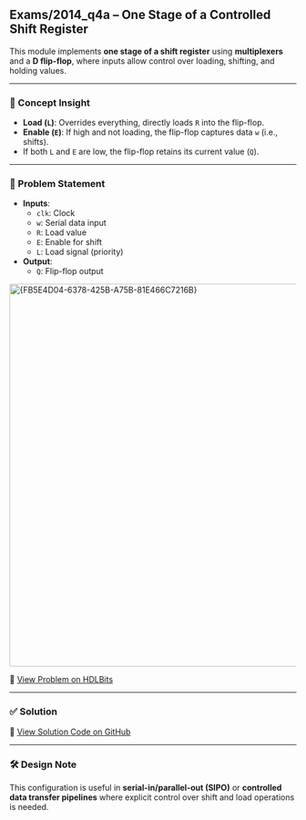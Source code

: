 ## Exams/2014_q4a – One Stage of a Controlled Shift Register

This module implements **one stage of a shift register** using **multiplexers** and a **D flip-flop**, where inputs allow control over loading, shifting, and holding values.

---

### 🧠 Concept Insight  
- **Load (`L`)**: Overrides everything, directly loads `R` into the flip-flop.
- **Enable (`E`)**: If high and not loading, the flip-flop captures data `w` (i.e., shifts).
- If both `L` and `E` are low, the flip-flop retains its current value (`Q`).

---

### 📘 Problem Statement  
- **Inputs**:  
  - `clk`: Clock  
  - `w`: Serial data input  
  - `R`: Load value  
  - `E`: Enable for shift  
  - `L`: Load signal (priority)  
- **Output**:  
  - `Q`: Flip-flop output

<img width="672" alt="{FB5E4D04-6378-425B-A75B-81E466C7216B}" src="https://github.com/user-attachments/assets/c5117602-8348-4796-88e5-4f57fe3059dd" />

🔗 [View Problem on HDLBits](https://hdlbits.01xz.net/wiki/Exams/2014_q4a)

---

### ✅ Solution  
📄 [View Solution Code on GitHub](https://github.com/EswarAdithya011/HDLBits/blob/main/Problem%20Sets/3.%20Circuits/Sequential%20logic/3.5%20Latches%20and%20Flip-Flops/3.5.12%20Mux%20and%20DD(2)/2014_q4a.v)

---

### 🛠 Design Note  
This configuration is useful in **serial-in/parallel-out (SIPO)** or **controlled data transfer pipelines** where explicit control over shift and load operations is needed.
